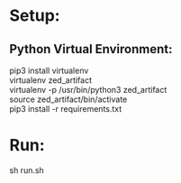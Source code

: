 # Setup:
## Python Virtual Environment:
pip3 install virtualenv\
virtualenv zed_artifact\
virtualenv -p /usr/bin/python3 zed_artifact\
source zed_artifact/bin/activate \
pip3 install -r requirements.txt

# Run:
sh run.sh

